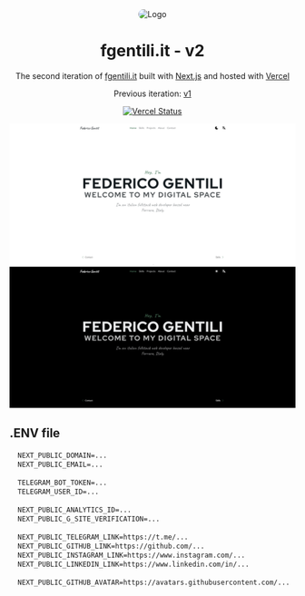 <div align="center">
  <img alt="Logo" src="https://fgentili.it/icons/maskable-512.png" width="100" style="border-radius: 20px" />
</div>
<h1 align="center">
  fgentili.it - v2
</h1>
<p align="center">
  The second iteration of <a href="https://fgentili.it" target="_blank">fgentili.it</a> built with <a href="https://www.nextjs.org/" target="_blank">Next.js</a> and hosted with <a href="https://www.vercel.com/" target="_blank">Vercel</a>
</p>
<p align="center">
  Previous iteration:
  <a href="https://github.com/GentilOfficial/v1" target="_blank">v1</a>
</p>
<p align="center">
  <a href="https://vercel.com/federico-gentilis-projects/personal-website-v2" target="_blank">
    <img src="https://deploy-badge.vercel.app/?app=therealsujitk-vercel-badge" alt="Vercel Status" />
  </a>
</p>

![demo](https://raw.githubusercontent.com/GentilOfficial/v2/main/public/images/demo.png)
![demo-dark](https://raw.githubusercontent.com/GentilOfficial/v2/main/public/images/demo-dark.png)

## .ENV file
```shell
  NEXT_PUBLIC_DOMAIN=...
  NEXT_PUBLIC_EMAIL=...

  TELEGRAM_BOT_TOKEN=...
  TELEGRAM_USER_ID=...

  NEXT_PUBLIC_ANALYTICS_ID=...
  NEXT_PUBLIC_G_SITE_VERIFICATION=...

  NEXT_PUBLIC_TELEGRAM_LINK=https://t.me/...
  NEXT_PUBLIC_GITHUB_LINK=https://github.com/...
  NEXT_PUBLIC_INSTAGRAM_LINK=https://www.instagram.com/...
  NEXT_PUBLIC_LINKEDIN_LINK=https://www.linkedin.com/in/...

  NEXT_PUBLIC_GITHUB_AVATAR=https://avatars.githubusercontent.com/...
```
